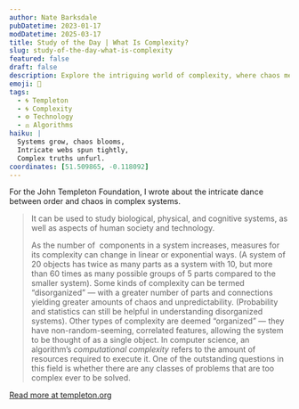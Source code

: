 ```yaml
---
author: Nate Barksdale
pubDatetime: 2023-01-17
modDatetime: 2025-03-17
title: Study of the Day | What Is Complexity?
slug: study-of-the-day-what-is-complexity
featured: false
draft: false
description: Explore the intriguing world of complexity, where chaos meets order and simple systems reveal bewildering possibilities.
emoji: 🧠
tags:
  - 🌀 Templeton
  - 🌀 Complexity
  - ⚙️ Technology
  - ⚖️ Algorithms
haiku: |
  Systems grow, chaos blooms,  
  Intricate webs spun tightly,  
  Complex truths unfurl.
coordinates: [51.509865, -0.118092]
---
```


For the John Templeton Foundation, I wrote about the intricate dance between order and chaos in complex systems.

> It can be used to study biological, physical, and cognitive systems, as well as aspects of human society and technology.
>
> As the number of  components in a system increases, measures for its complexity can change in linear or exponential ways. (A system of 20 objects has twice as many parts as a system with 10, but more than 60 times as many possible groups of 5 parts compared to the smaller system). Some kinds of complexity can be termed “disorganized” — with a greater number of parts and connections yielding greater amounts of chaos and unpredictability. (Probability and statistics can still be helpful in understanding disorganized systems). Other types of complexity are deemed “organized” — they have non-random-seeming, correlated features, allowing the system to be thought of as a single object. In computer science, an algorithm’s *computational complexity* refers to the amount of resources required to execute it. One of the outstanding questions in this field is whether there are any classes of problems that are too complex ever to be solved.

[Read more at templeton.org](https://www.templeton.org/news/what-is-complexity)
